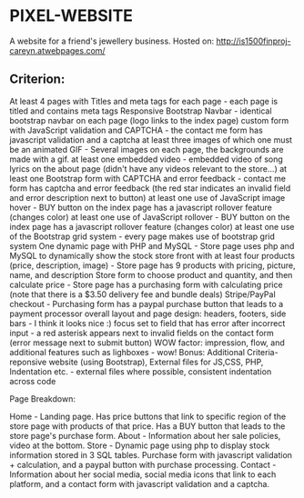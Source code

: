 # PIXEL-WEBSITE
A website for a friend's jewellery business.
Hosted on: http://is1500finproj-careyn.atwebpages.com/

## Criterion:

At least 4 pages with Titles and meta tags for each page    - each page is titled and contains meta tags
Responsive Bootstrap Navbar                                 - identical bootstrap navbar on each page (logo links to the index page)
custom form with JavaScript validation and CAPTCHA          - the contact me form has javascript validation and a captcha
at least three images of which one must be an animated GIF  - Several images on each page, the backgrounds are made with a gif.
at least one embedded video                                 - embedded video of song lyrics on the about page (didn't have any videos relevant to the store...)
at least one Bootstrap form ​with CAPTCHA and error feedback - contact me form has captcha and error feedback (the red star indicates an invalid field and error description next to button)
at least one use of JavaScript image hover                  - BUY button on the index page has a javascript rollover feature (changes color)
at least one use of JavaScript rollover                     - BUY button on the index page has a javascript rollover feature (changes color)
at least one use of the Bootstrap grid system               - every page makes use of bootstrap grid system
One dynamic page with PHP and MySQL                         - Store page uses php and MySQL to dynamically show the stock
store front with at least four products (price, description, image) - Store page has 9 products with pricing, picture, name, and description
Store form to choose product and quantity, and then calculate price - Store page has a purchasing form with calculating price (note that there is a $3.50 delivery fee and bundle deals)
Stripe/PayPal checkout                                              - Purchasing form has a paypal purchase button that leads to a payment processor
overall layout and page design: headers, footers, side bars         - I think it looks nice :)
focus set to field that has error after incorrect input             - a red asterisk appears next to invalid fields on the contact form (error message next to submit button)
WOW factor: impression, flow, and additional features such as lighboxes                                            - wow!
Bonus: Additional Criteria- reponsive website (using Bootstrap), External files for JS,CSS, PHP, Indentation etc.  - external files where possible, consistent indentation across code

Page Breakdown:

Home - Landing page.  Has price buttons that link to specific region of the store page with products of that price.  Has a BUY button that leads to the store page's purchase form.
About - Information about her sale policies, video at the bottom.
Store - Dynamic page using php to display stock information stored in 3 SQL tables.  Purchase form with javascript validation + calculation, and a paypal button with purchase processing.
Contact - Information about her social media, social media icons that link to each platform, and a contact form with javascript validation and a captcha.


